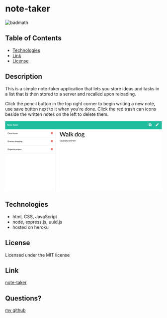 
  # note-taker
  ![badmath](https://img.shields.io/badge/license-MIT-green)

  ## Table of Contents

  * [Technologies](#technologies)
  * [Link](#link)
  * [License](#license)
 

  ## Description
  This is a simple note-taker application that lets you store ideas and tasks in a list that is then stored to a server and recalled upon reloading. 

  Click the pencil button in the top right corner to begin writing a new note, use save button next to it when you're done. Click the red trash can icons beside the written notes on the left to delete them.

  ![screenshot](./public/assets/images/screenshot.png) 

  ## Technologies
  * html, CSS, JavaScript
  * node, express.js, uuid.js
  * hosted on heroku
  
  ## License
  Licensed under the MIT license

  ## Link
   [note-taker](https://note-taker-itsclairehi.herokuapp.com/)

  ## Questions? 
  [my github](https://www.github.com/itsclairehi)

